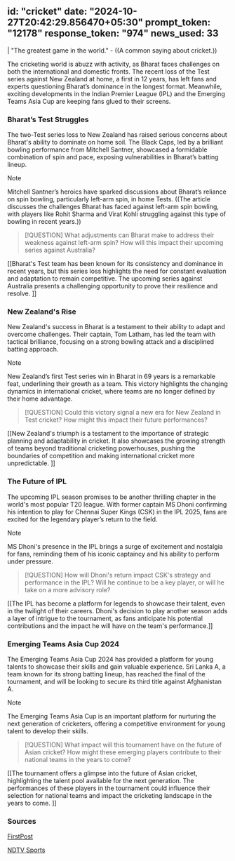 
id: "cricket"
date: "2024-10-27T20:42:29.856470+05:30"
prompt_token: "12178"
response_token: "974"
news_used: 33
------
| "The greatest game in the world." -  ((A common saying about cricket.))

The cricketing world is abuzz with activity, as Bharat faces challenges on both the international and domestic fronts. The recent loss of the Test series against New Zealand at home, a first in 12 years, has left fans and experts questioning Bharat’s dominance in the longest format. Meanwhile, exciting developments in the Indian Premier League (IPL) and the Emerging Teams Asia Cup are keeping fans glued to their screens.

### Bharat’s Test Struggles

The two-Test series loss to New Zealand has raised serious concerns about Bharat's ability to dominate on home soil. The Black Caps, led by a brilliant bowling performance from Mitchell Santner, showcased a formidable combination of spin and pace, exposing vulnerabilities in Bharat’s batting lineup. 

> [!NOTE] 
>  Mitchell Santner’s heroics have sparked discussions about Bharat’s reliance on spin bowling, particularly left-arm spin, in home Tests. ((The article discusses the challenges Bharat has faced against left-arm spin bowling, with players like Rohit Sharma and Virat Kohli struggling against this type of bowling in recent years.))

> [!QUESTION] 
> What adjustments can Bharat make to address their weakness against left-arm spin? How will this impact their upcoming series against Australia?

[[Bharat's Test team has been known for its consistency and dominance in recent years, but this series loss highlights the need for constant evaluation and adaptation to remain competitive. The upcoming series against Australia presents a challenging opportunity to prove their resilience and resolve. ]]


### New Zealand's Rise 

New Zealand's success in Bharat is a testament to their ability to adapt and overcome challenges. Their captain, Tom Latham, has led the team with tactical brilliance, focusing on a strong bowling attack and a disciplined batting approach. 

> [!NOTE]
> New Zealand’s first Test series win in Bharat in 69 years is a remarkable feat, underlining their growth as a team. This victory highlights the changing dynamics in international cricket, where teams are no longer defined by their home advantage.

> [!QUESTION]
>  Could this victory signal a new era for New Zealand in Test cricket? How might this impact their future performances?

[[New Zealand's triumph is a testament to the importance of strategic planning and adaptability in cricket. It also showcases the growing strength of teams beyond traditional cricketing powerhouses, pushing the boundaries of competition and making international cricket more unpredictable. ]]

### The Future of IPL

The upcoming IPL season promises to be another thrilling chapter in the world's most popular T20 league. With former captain MS Dhoni confirming his intention to play for Chennai Super Kings (CSK) in the IPL 2025, fans are excited for the legendary player’s return to the field. 

> [!NOTE]
>  MS Dhoni's presence in the IPL brings a surge of excitement and nostalgia for fans, reminding them of his iconic captaincy and his ability to perform under pressure. 

> [!QUESTION]
> How will Dhoni's return impact CSK's strategy and performance in the IPL? Will he continue to be a key player, or will he take on a more advisory role?

[[The IPL has become a platform for legends to showcase their talent, even in the twilight of their careers. Dhoni's decision to play another season adds a layer of intrigue to the tournament, as fans anticipate his potential contributions and the impact he will have on the team's performance.]]

### Emerging Teams Asia Cup 2024

The Emerging Teams Asia Cup 2024 has provided a platform for young talents to showcase their skills and gain valuable experience.  Sri Lanka A, a team known for its strong batting lineup, has reached the final of the tournament, and will be looking to secure its third title against Afghanistan A.

> [!NOTE]
>  The Emerging Teams Asia Cup is an important platform for nurturing the next generation of cricketers, offering a competitive environment for young talent to develop their skills.

> [!QUESTION]
> What impact will this tournament have on the future of Asian cricket? How might these emerging players contribute to their national teams in the years to come?

[[The tournament offers a glimpse into the future of Asian cricket, highlighting the talent pool available for the next generation. The performances of these players in the tournament could influence their selection for national teams and impact the cricketing landscape in the years to come. ]]


### Sources

[FirstPost](https://www.firstpost.com/)

[NDTV Sports](https://sports.ndtv.com/)

